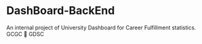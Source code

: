 # DashBoard-BackEnd
An internal project of University Dashboard for Career Fulfillment statistics. GCGC 🤝 GDSC
